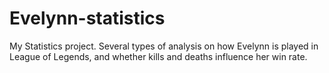 # Evelynn-statistics
My Statistics project. Several types of analysis on how Evelynn is played in League of Legends, and whether kills and deaths influence her win rate.
